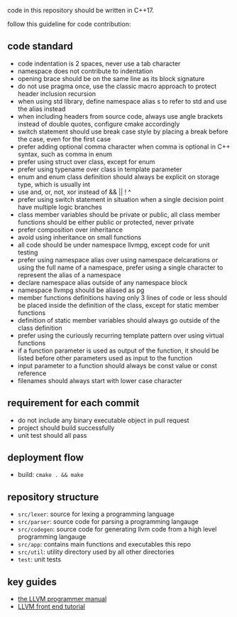 code in this repository should be written in C++17.

follow this guideline for code contribution:

## code standard
- code indentation is 2 spaces, never use a tab character
- namespace does not contribute to indentation
- opening brace should be on the same line as its block signature
- do not use pragma once, use the classic macro approach to protect header inclusion recursion
- when using std library, define namespace alias s to refer to std and use the alias instead
- when including headers from source code, always use angle brackets instead of double quotes, configure cmake accordingly
- switch statement should use break case style by placing a break before the case, even for the first case
- prefer adding optional comma character when comma is optional in C++ syntax, such as comma in enum
- prefer using struct over class, except for enum
- prefer using typename over class in template parameter
- enum and enum class definition should always be explicit on storage type, which is usually int
- use and, or, not, xor instead of && || ! ^
- prefer using switch statement in situation when a single decision point have multiple logic branches
- class member variables should be private or public, all class member functions should be either public or protected, never private
- prefer composition over inheritance
- avoid using inheritance on small functions
- all code should be under namespace llvmpg, except code for unit testing
- prefer using namespace alias over using namespace delcarations or using the full name of a namespace, prefer using a single character to
  represent the alias of a namespace
- declare namespace alias outside of any namespace block
- namespace llvmpg should be aliased as pg
- member functions definitions having only 3 lines of code or less should be placed inside the definition of the class, except for static member functions
- definition of static member variables should always go outside of the class definition
- prefer using the curiously recurring template pattern over using virtual functions
- if a function parameter is used as output of the function, it should be listed before other parameters used as input to the function
- input parameter to a function should always be const value or const reference
- filenames should always start with lower case character


## requirement for each commit
- do not include any binary executable object in pull request
- project should build successfully
- unit test should all pass

## deployment flow
- build: `cmake . && make`

## repository structure
- `src/lexer`: source for lexing a programming language
- `src/parser`: source code for parsing a programming langauge
- `src/codegen`: source code for generating llvm code from a high level programming langauge
- `src/app`: contains main functions and executables this repo
- `src/util`: utility directory used by all other directories
- `test`: unit tests

## key guides
- [the LLVM programmer manual](https://llvm.org/docs/ProgrammersManual.html)
- [LLVM front end tutorial](https://llvm.org/docs/tutorial/)
